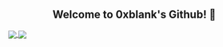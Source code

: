 <h2 align="center">
  Welcome to 0xblank's Github! 👋
</h2>

<a href="https://github.com/anuraghazra/github-readme-stats">
  <img align="center" src="https://github-readme-stats.vercel.app/api?username=0xblank&show_icons=true&theme=dark&hide=contribs&count_private=true" />
</a>
<a href="https://github.com/anuraghazra/github-readme-stats">
  <img align="center" src="https://github-readme-stats.vercel.app/api/top-langs/?username=0xblank&layout=compact&theme=dark" />
</a>
